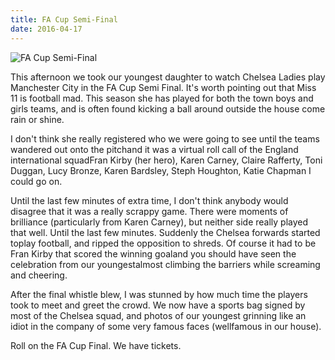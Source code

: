```yaml
---
title: FA Cup Semi-Final
date: 2016-04-17
---
```


![FA Cup Semi-Final](https://source.unsplash.com/npxXWgQ33ZQ/1600x900)

This afternoon we took our youngest daughter to watch Chelsea Ladies play Manchester City in the FA Cup Semi Final. It's worth pointing out that Miss 11 is football mad. This season she has played for both the town boys and girls teams, and is often found kicking a ball around outside the house come rain or shine.

I don't think she really registered who we were going to see until the teams wandered out onto the pitchand it was a virtual roll call of the England international squadFran Kirby (her hero), Karen Carney, Claire Rafferty, Toni Duggan, Lucy Bronze, Karen Bardsley, Steph Houghton, Katie Chapman I could go on.

Until the last few minutes of extra time, I don't think anybody would disagree that it was a really scrappy game. There were moments of brilliance (particularly from Karen Carney), but neither side really played that well. Until the last few minutes. Suddenly the Chelsea forwards started toplay football, and ripped the opposition to shreds. Of course it had to be Fran Kirby that scored the winning goaland you should have seen the celebration from our youngestalmost climbing the barriers while screaming and cheering.

After the final whistle blew, I was stunned by how much time the players took to meet and greet the crowd. We now have a sports bag signed by most of the Chelsea squad, and photos of our youngest grinning like an idiot in the company of some very famous faces (wellfamous in our house).

Roll on the FA Cup Final. We have tickets.